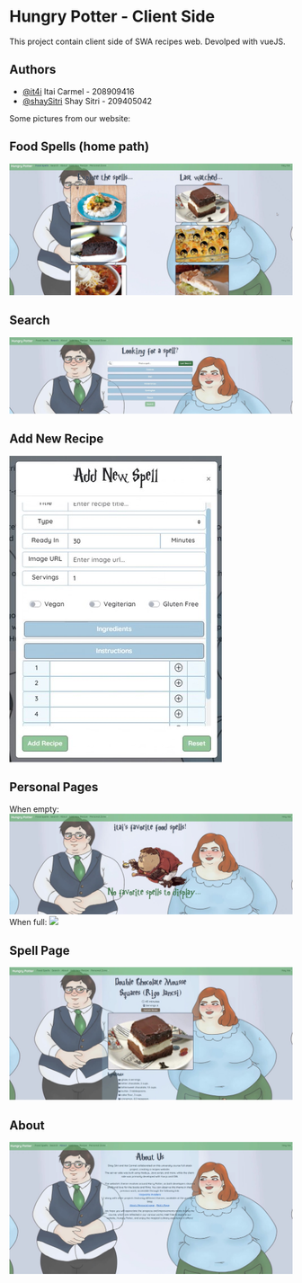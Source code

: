 
# Hungry Potter - Client Side

This project contain client side of SWA recipes web.
Devolped with vueJS.

## Authors

- [@it4i](https://www.github.com/it4i) Itai Carmel - 208909416
- [@shaySitri](https://www.github.com/shaySitri) Shay Sitri - 209405042


Some pictures from our website:
## Food Spells (home path)
<img src="/public/foodspells.jpg"><img>
## Search
<img src="/public/search.jpg"><img>
## Add New Recipe
<img src="/public/addnewspell.jpg"><img>
## Personal Pages
When empty:
<img src="/public/err12.jpg"><img>
When full:
<img src="/public/full.jpg"><img>
## Spell Page
<img src="/public/recipe.jpg"><img>
## About
<img src="/public/about.jpg"><img>
